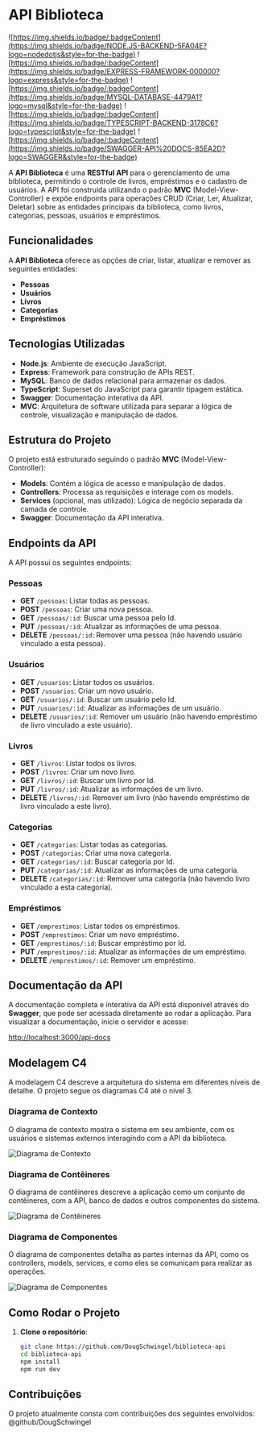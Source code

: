 # API Biblioteca

![https://img.shields.io/badge/:badgeContent](https://img.shields.io/badge/NODE.JS-BACKEND-5FA04E?logo=nodedotjs&style=for-the-badge) ![https://img.shields.io/badge/:badgeContent](https://img.shields.io/badge/EXPRESS-FRAMEWORK-000000?logo=express&style=for-the-badge) ![https://img.shields.io/badge/:badgeContent](https://img.shields.io/badge/MYSQL-DATABASE-4479A1?logo=mysql&style=for-the-badge) ![https://img.shields.io/badge/:badgeContent](https://img.shields.io/badge/TYPESCRIPT-BACKEND-3178C6?logo=typescript&style=for-the-badge) ![https://img.shields.io/badge/:badgeContent](https://img.shields.io/badge/SWAGGER-API%20DOCS-85EA2D?logo=SWAGGER&style=for-the-badge)

A **API Biblioteca** é uma **RESTful API** para o gerenciamento de uma biblioteca, permitindo o controle de livros, empréstimos e o cadastro de usuários. A API foi construída utilizando o padrão **MVC** (Model-View-Controller) e expõe endpoints para operações CRUD (Criar, Ler, Atualizar, Deletar) sobre as entidades principais da biblioteca, como livros, categorias, pessoas, usuários e empréstimos.

## Funcionalidades

A **API Biblioteca** oferece as opções de criar, listar, atualizar e remover as seguintes entidades:

- **Pessoas**
- **Usuários**
- **Livros**
- **Categorias**
- **Empréstimos**

## Tecnologias Utilizadas

- **Node.js**: Ambiente de execução JavaScript.
- **Express**: Framework para construção de APIs REST.
- **MySQL**: Banco de dados relacional para armazenar os dados.
- **TypeScript**: Superset do JavaScript para garantir tipagem estática.
- **Swagger**: Documentação interativa da API.
- **MVC**: Arquitetura de software utilizada para separar a lógica de controle, visualização e manipulação de dados.

## Estrutura do Projeto

O projeto está estruturado seguindo o padrão **MVC** (Model-View-Controller):

- **Models**: Contém a lógica de acesso e manipulação de dados.
- **Controllers**: Processa as requisições e interage com os models.
- **Services** (opcional, mas utilizado): Lógica de negócio separada da camada de controle.
- **Swagger**: Documentação da API interativa.

## Endpoints da API

A API possui os seguintes endpoints:

### Pessoas

- **GET** `/pessoas`: Listar todas as pessoas.
- **POST** `/pessoas`: Criar uma nova pessoa.
- **GET** `/pessoas/:id`: Buscar uma pessoa pelo Id.
- **PUT** `/pessoas/:id`: Atualizar as informações de uma pessoa.
- **DELETE** `/pessoas/:id`: Remover uma pessoa (não havendo usuário vinculado a esta pessoa).

### Usuários

- **GET** `/usuarios`: Listar todos os usuários.
- **POST** `/usuarios`: Criar um novo usuário.
- **GET** `/usuarios/:id`: Buscar um usuário pelo Id.
- **PUT** `/usuarios/:id`: Atualizar as informações de um usuário.
- **DELETE** `/usuarios/:id`: Remover um usuário (não havendo empréstimo de livro vinculado a este usuário).

### Livros

- **GET** `/livros`: Listar todos os livros.
- **POST** `/livros`: Criar um novo livro.
- **GET** `/livros/:id`: Buscar um livro por Id.
- **PUT** `/livros/:id`: Atualizar as informações de um livro.
- **DELETE** `/livros/:id`: Remover um livro (não havendo empréstimo de livro vinculado a este livro).

### Categorias

- **GET** `/categorias`: Listar todas as categorias.
- **POST** `/categorias`: Criar uma nova categoria.
- **GET** `/categorias/:id`: Buscar categoria por Id.
- **PUT** `/categorias/:id`: Atualizar as informações de uma categoria.
- **DELETE** `/categorias/:id`: Remover uma categoria (não havendo livro vinculado a esta categoria).

### Empréstimos

- **GET** `/emprestimos`: Listar todos os empréstimos.
- **POST** `/emprestimos`: Criar um novo empréstimo.
- **GET** `/emprestimos/:id`: Buscar empréstimo por Id.
- **PUT** `/emprestimos/:id`: Atualizar as informações de um empréstimo.
- **DELETE** `/emprestimos/:id`: Remover um empréstimo.

## Documentação da API

A documentação completa e interativa da API está disponível através do **Swagger**, que pode ser acessada diretamente ao rodar a aplicação. Para visualizar a documentação, inicie o servidor e acesse:

[http://localhost:3000/api-docs](http://localhost:3000/api-docs)

## Modelagem C4

A modelagem C4 descreve a arquitetura do sistema em diferentes níveis de detalhe. O projeto segue os diagramas C4 até o nível 3.

### Diagrama de Contexto

O diagrama de contexto mostra o sistema em seu ambiente, com os usuários e sistemas externos interagindo com a API da biblioteca.

![Diagrama de Contexto](https://github.com/user-attachments/assets/2bf26f44-3560-4ed2-b947-b1126a007086)

### Diagrama de Contêineres

O diagrama de contêineres descreve a aplicação como um conjunto de contêineres, com a API, banco de dados e outros componentes do sistema.

![Diagrama de Contêineres](https://github.com/user-attachments/assets/9b927d5a-aacf-4b01-88e7-00ba70d56b8d)

### Diagrama de Componentes

O diagrama de componentes detalha as partes internas da API, como os controllers, models, services, e como eles se comunicam para realizar as operações.

![Diagrama de Componentes](https://github.com/user-attachments/assets/e034a018-d3d7-4c5d-9159-496cf9b803ae)

## Como Rodar o Projeto

1. **Clone o repositório**:
   ```bash
   git clone https://github.com/DougSchwingel/biblioteca-api
   cd biblioteca-api
   npm install
   npm run dev

## Contribuições

O projeto atualmente consta com contribuições dos seguintes envolvidos:
@github/DougSchwingel
